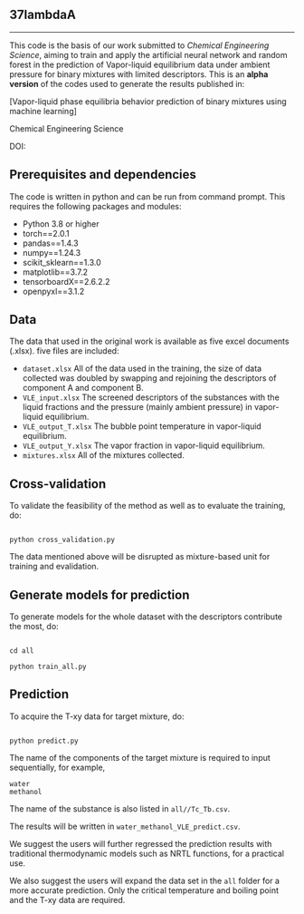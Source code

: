 ## 37lambdaA

***

This code is the basis of our work submitted to *Chemical Engineering Science*, aiming to train and apply the artificial neural network and random forest in the prediction of Vapor-liquid equilibrium data under ambient pressure for binary mixtures with limited descriptors. This is an **alpha version** of the codes used to generate the results published in:

[Vapor-liquid phase equilibria behavior prediction of binary mixtures using machine learning]

Chemical Engineering Science

DOI:

## Prerequisites and dependencies

The code is written in python and can be run from command prompt. This requires the following packages and modules:

* Python 3.8 or higher
* torch==2.0.1
* pandas==1.4.3
* numpy==1.24.3
* scikit_sklearn==1.3.0
* matplotlib==3.7.2
* tensorboardX==2.6.2.2
* openpyxl==3.1.2

## Data

The data that used in the original work is available as five excel documents (.xlsx). five files are included:

* `dataset.xlsx` All of the data used in the training, the size of data collected was doubled by swapping and rejoining the descriptors of component A and component B.
* `VLE_input.xlsx` The screened descriptors of the substances with the liquid fractions and the pressure (mainly ambient pressure) in vapor-liquid equilibrium.
* `VLE_output_T.xlsx` The bubble point temperature in vapor-liquid equilibrium.
* `VLE_output_Y.xlsx` The vapor fraction in vapor-liquid equilibrium.
* `mixtures.xlsx` All of the mixtures collected.

## Cross-validation
To validate the feasibility of the method as well as to evaluate the training, do:
```commandline

python cross_validation.py

```

The data mentioned above will be disrupted as mixture-based unit for training and evalidation.

## Generate models for prediction
To generate models for the whole dataset with the descriptors contribute the most, do:
```commandline

cd all

python train_all.py

```

## Prediction
To acquire the T-xy data for target mixture, do:

```commandline

python predict.py

```
The name of the components of the target mixture is required to input sequentially, for example,
```commandline
water
methanol
```
The name of the substance is also listed in `all//Tc_Tb.csv`.

The results will be written in `water_methanol_VLE_predict.csv`. 

We suggest the users will further regressed the prediction results with traditional thermodynamic models such as NRTL functions, for a practical use. 

We also suggest the users will expand the data set in the `all` folder for a more accurate prediction. Only the critical temperature and boiling point and the T-xy data are required.
